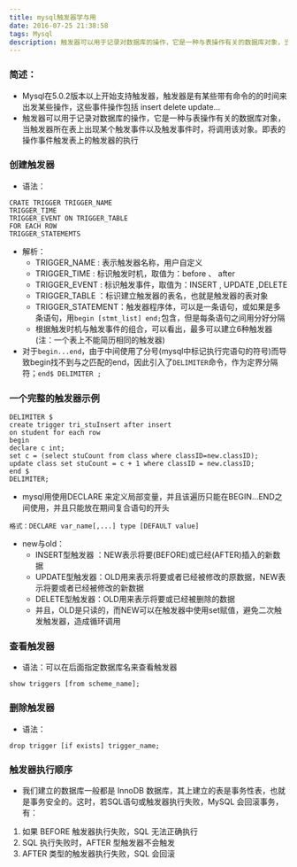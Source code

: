 ```yaml
---
title: mysql触发器学与用
date: 2016-07-25 21:38:58
tags: Mysql
description: 触发器可以用于记录对数据库的操作，它是一种与表操作有关的数据库对象，当触发器所在表上出现某个触发事件以及触发事件时，将调用该对象。即表的操作事件触发表上的触发器的执行
---
```

### 简述：
+ Mysql在5.0.2版本以上开始支持触发器，触发器是有某些带有命令的的时间来出发某些操作，这些事件操作包括 insert delete update...
+ 触发器可以用于记录对数据库的操作，它是一种与表操作有关的数据库对象，当触发器所在表上出现某个触发事件以及触发事件时，将调用该对象。即表的操作事件触发表上的触发器的执行

### 创建触发器
+ 语法：
```
CRATE TRIGGER TRIGGER_NAME 
TRIGGER_TIME
TRIGGER_EVENT ON TRIGGER_TABLE
FOR EACH ROW
TRIGGER_STATEMEMTS
```
+ 解析：
	+ TRIGGER_NAME : 表示触发器名称，用户自定义
	+ TRIGGER_TIME :  标识触发时机，取值为：before 、 after 
	+ TRIGGER_EVENT : 标识触发事件，取值为：INSERT , UPDATE ,DELETE
	+ TRIGGER_TABLE ：标识建立触发器的表名，也就是触发器的表对象
	+ TRIGGER_STATEMENT：触发器程序体，可以是一条语句，或如果是多条语句，用`begin [stmt_list] end;`包含，但是每条语句之间用分好分隔
	+ 根据触发时机与触发事件的组合，可以看出，最多可以建立6种触发器(注：一个表上不能简历相同的触发器)
+ 对于`begin...end`，由于中间使用了分号(mysql中标记执行完语句的符号)而导致begin找不到与之匹配的end，因此引入了`DELIMITER`命令，作为定界分隔符；`end$ DELIMITER ;`

### 一个完整的触发器示例
```
DELIMITER $
create trigger tri_stuInsert after insert
on student for each row
begin
declare c int;
set c = (select stuCount from class where classID=new.classID);
update class set stuCount = c + 1 where classID = new.classID;
end $
DELIMITER;
```
+ mysql用使用DECLARE 来定义局部变量，并且该遍历只能在BEGIN...END之间使用，并且只能放在期间复合语句的开头
```
格式：DECLARE var_name[,...] type [DEFAULT value]
```
+ new与old：
	+ INSERT型触发器 ：NEW表示将要(BEFORE)或已经(AFTER)插入的新数据
	+ UPDATE型触发器：OLD用来表示将要或者已经被修改的原数据，NEW表示将要或者已经被修改的新数据
	+ DELETE型触发器：OLD用来表示将要或已经被删除的数据
	+ 并且，OLD是只读的，而NEW可以在触发器中使用set赋值，避免二次触发触发器，造成循环调用

### 查看触发器
+ 语法：可以在后面指定数据库名来查看触发器
```
show triggers [from scheme_name];
```

### 删除触发器
+ 语法：
```
drop trigger [if exists] trigger_name;
```

### 触发器执行顺序
+ 我们建立的数据库一般都是 InnoDB 数据库，其上建立的表是事务性表，也就是事务安全的。这时，若SQL语句或触发器执行失败，MySQL 会回滚事务，有：
1. 如果 BEFORE 触发器执行失败，SQL 无法正确执行
2. SQL 执行失败时，AFTER 型触发器不会触发
3. AFTER 类型的触发器执行失败，SQL 会回滚